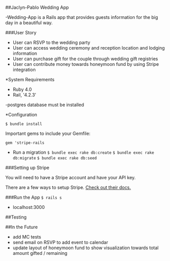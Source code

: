 ##Jaclyn-Pablo Wedding App

-Wedding-App is a Rails app that provides guests information for the big day in a beautiful way. 

###User Story
- User can RSVP to the wedding party
- User can access wedding ceremony and reception location and lodging information
- User can purchase gift for the couple through wedding gift registries
- User can contribute money towards honeymoon fund by using Stripe integration

*System Requirements
- Ruby 4.0 
- Rail, '4.2.3'

-postgres database must be installed

*Configuration

`$ bundle install`

Important gems to include your Gemfile:

`gem 'stripe-rails`

- Run a migration
`$ bundle exec rake db:create`
`$ bundle exec rake db:migrate`
`$ bundle exec rake db:seed`

###Setting up Stripe

You will need to have a Stripe account and have your API key. 

There are a few ways to setup Stripe. [Check out their docs.](https://stripe.com/docs/stripe.js)

###Run the App
`$ rails s`

- localhost:3000

##Testing 

##In the Future
- add MC tests
- send email on RSVP to add event to calendar
- update layout of honeymoon fund to show visualization towards total amount gifted / remaining



